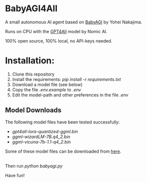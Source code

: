 # BabyAGI4All

A small autonomous AI agent based on [BabyAGI](https://github.com/yoheinakajima/babyagi) by Yohei Nakajima.
</br>

Runs on CPU with the [GPT4All](https://github.com/nomic-ai/gpt4all) model by Nomic AI.
</br>

100% open source, 100% local, no API-keys needed.
</br>

# Installation:

1. Clone this repository
2. Install the requirements: *pip install -r requirements.txt*
3. Download a model file (see below)
4. Copy the file *.env.example* to *.env*
4. Edit the model-path and other preferences in the file *.env*

## Model Downloads

The following model files have been tested successfully:

* *gpt4all-lora-quantized-ggml.bin*
* *ggml-wizardLM-7B.q4_2.bin*
* *ggml-vicuna-7b-1.1-q4_2.bin*

Some of these model files can be downloaded from [here](https://github.com/nomic-ai/gpt4all-chat#manual-download-of-models).
</br>
</br>

Then run *python babyagi.py*
</br>

Have fun!
</br>
